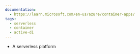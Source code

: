 ```yaml
---
documentation:
  - https://learn.microsoft.com/en-us/azure/container-apps/
tags:
  - serverless
  - container
  - active-di
---
```

- A serverless platform